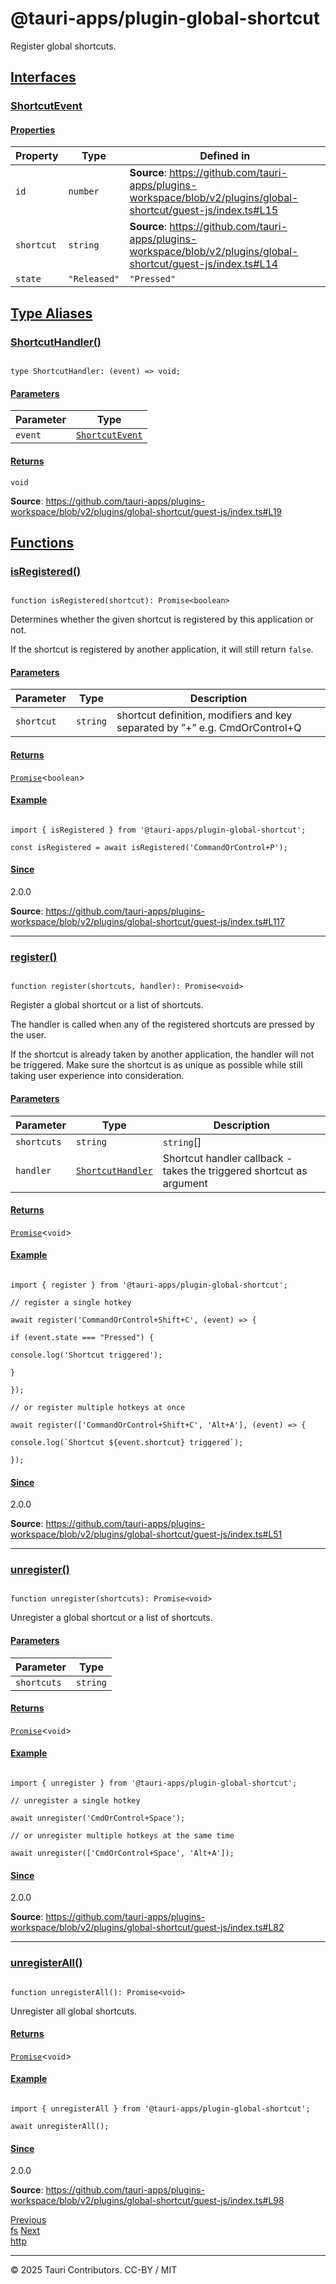 # @tauri-apps/plugin-global-shortcut

Register global shortcuts.

## [Interfaces](#interfaces)

### [ShortcutEvent](#shortcutevent)

#### [Properties](#properties)

| Property | Type | Defined in |
| --- | --- | --- |
| `id` | `number` | **Source**: <https://github.com/tauri-apps/plugins-workspace/blob/v2/plugins/global-shortcut/guest-js/index.ts#L15> |
| `shortcut` | `string` | **Source**: <https://github.com/tauri-apps/plugins-workspace/blob/v2/plugins/global-shortcut/guest-js/index.ts#L14> |
| `state` | `"Released"` | `"Pressed"` | **Source**: <https://github.com/tauri-apps/plugins-workspace/blob/v2/plugins/global-shortcut/guest-js/index.ts#L16> |

## [Type Aliases](#type-aliases)

### [ShortcutHandler()](#shortcuthandler)

```

type ShortcutHandler: (event) => void;

```

#### [Parameters](#parameters)

| Parameter | Type |
| --- | --- |
| `event` | [`ShortcutEvent`](global-shortcut.md) |

#### [Returns](#returns)

`void`

**Source**: <https://github.com/tauri-apps/plugins-workspace/blob/v2/plugins/global-shortcut/guest-js/index.ts#L19>

## [Functions](#functions)

### [isRegistered()](#isregistered)

```

function isRegistered(shortcut): Promise<boolean>

```

Determines whether the given shortcut is registered by this application or not.

If the shortcut is registered by another application, it will still return `false`.

#### [Parameters](#parameters-1)

| Parameter | Type | Description |
| --- | --- | --- |
| `shortcut` | `string` | shortcut definition, modifiers and key separated by ”+” e.g. CmdOrControl+Q |

#### [Returns](#returns-1)

[`Promise`](https://developer.mozilla.org/docs/Web/JavaScript/Reference/Global_Objects/Promise)<`boolean`>

#### [Example](#example)

```

import { isRegistered } from '@tauri-apps/plugin-global-shortcut';

const isRegistered = await isRegistered('CommandOrControl+P');

```

#### [Since](#since)

2.0.0

**Source**: <https://github.com/tauri-apps/plugins-workspace/blob/v2/plugins/global-shortcut/guest-js/index.ts#L117>

---

### [register()](#register)

```

function register(shortcuts, handler): Promise<void>

```

Register a global shortcut or a list of shortcuts.

The handler is called when any of the registered shortcuts are pressed by the user.

If the shortcut is already taken by another application, the handler will not be triggered.
Make sure the shortcut is as unique as possible while still taking user experience into consideration.

#### [Parameters](#parameters-2)

| Parameter | Type | Description |
| --- | --- | --- |
| `shortcuts` | `string` | `string`[] | - |
| `handler` | [`ShortcutHandler`](global-shortcut.md) | Shortcut handler callback - takes the triggered shortcut as argument |

#### [Returns](#returns-2)

[`Promise`](https://developer.mozilla.org/docs/Web/JavaScript/Reference/Global_Objects/Promise)<`void`>

#### [Example](#example-1)

```

import { register } from '@tauri-apps/plugin-global-shortcut';

// register a single hotkey

await register('CommandOrControl+Shift+C', (event) => {

if (event.state === "Pressed") {

console.log('Shortcut triggered');

}

});

// or register multiple hotkeys at once

await register(['CommandOrControl+Shift+C', 'Alt+A'], (event) => {

console.log(`Shortcut ${event.shortcut} triggered`);

});

```

#### [Since](#since-1)

2.0.0

**Source**: <https://github.com/tauri-apps/plugins-workspace/blob/v2/plugins/global-shortcut/guest-js/index.ts#L51>

---

### [unregister()](#unregister)

```

function unregister(shortcuts): Promise<void>

```

Unregister a global shortcut or a list of shortcuts.

#### [Parameters](#parameters-3)

| Parameter | Type |
| --- | --- |
| `shortcuts` | `string` | `string`[] |

#### [Returns](#returns-3)

[`Promise`](https://developer.mozilla.org/docs/Web/JavaScript/Reference/Global_Objects/Promise)<`void`>

#### [Example](#example-2)

```

import { unregister } from '@tauri-apps/plugin-global-shortcut';

// unregister a single hotkey

await unregister('CmdOrControl+Space');

// or unregister multiple hotkeys at the same time

await unregister(['CmdOrControl+Space', 'Alt+A']);

```

#### [Since](#since-2)

2.0.0

**Source**: <https://github.com/tauri-apps/plugins-workspace/blob/v2/plugins/global-shortcut/guest-js/index.ts#L82>

---

### [unregisterAll()](#unregisterall)

```

function unregisterAll(): Promise<void>

```

Unregister all global shortcuts.

#### [Returns](#returns-4)

[`Promise`](https://developer.mozilla.org/docs/Web/JavaScript/Reference/Global_Objects/Promise)<`void`>

#### [Example](#example-3)

```

import { unregisterAll } from '@tauri-apps/plugin-global-shortcut';

await unregisterAll();

```

#### [Since](#since-3)

2.0.0

**Source**: <https://github.com/tauri-apps/plugins-workspace/blob/v2/plugins/global-shortcut/guest-js/index.ts#L98>

[Previous   
 fs](fs.md)   [Next   
 http](http.md)

 

---

© 2025 Tauri Contributors. CC-BY / MIT
